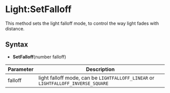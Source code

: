# Light:SetFalloff

This method sets the light falloff mode, to control the way light fades with distance.

## Syntax

- **SetFalloff**(number falloff)

| Parameter | Description |
|---|---|
| falloff | light falloff mode, can be `LIGHTFALLOFF_LINEAR` or `LIGHTFALLOFF_INVERSE_SQUARE` |
